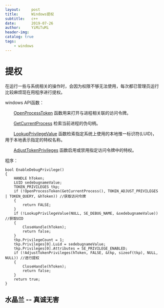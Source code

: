 ```yaml
---
layout:     post
title:      Windows提权
subtitle:   c++
date:       2019-07-26
author:     YiMiTuMi
header-img: 
catalog: true
tags:
    - windows
---
```

# 提权

在运行一些与系统相关的操作时，会因为权限不够无法使用，每次都已管理员运行比较麻烦现在用程序进行提权。

windows API函数：

&emsp;&emsp;[OpenProcessToken](https://docs.microsoft.com/zh-cn/windows/win32/api/processthreadsapi/nf-processthreadsapi-openprocesstoken) 函数用来打开与进程相关联的访问令牌。

&emsp;&emsp;[GetCurrentProcess](https://docs.microsoft.com/zh-cn/windows/win32/api/processthreadsapi/nf-processthreadsapi-getcurrentprocess) 检索当前进程的伪句柄。

&emsp;&emsp;[LookupPrivilegeValue](https://docs.microsoft.com/zh-cn/windows/win32/api/winbase/nf-winbase-lookupprivilegevaluea) 函数检索指定系统上使用的本地惟一标识符(LUID)，用于本地表示指定的特权名称。

&emsp;&emsp;[AdjustTokenPrivileges](https://docs.microsoft.com/zh-cn/windows/win32/api/securitybaseapi/nf-securitybaseapi-adjusttokenprivileges) 函数启用或禁用指定访问令牌中的特权。

程序：

	bool EnableDebugPrivilege()
	{
		HANDLE hToken;
		LUID sedebugnameValue;
		TOKEN_PRIVILEGES tkp;
		if (!OpenProcessToken(GetCurrentProcess(), TOKEN_ADJUST_PRIVILEGES | TOKEN_QUERY, &hToken)) //获取访问令牌
		{
			return FALSE;
		}
		if (!LookupPrivilegeValue(NULL, SE_DEBUG_NAME, &sedebugnameValue))  //获取UID
		{
			CloseHandle(hToken);
			return false;
		}
		tkp.PrivilegeCount = 1;
		tkp.Privileges[0].Luid = sedebugnameValue;
		tkp.Privileges[0].Attributes = SE_PRIVILEGE_ENABLED;
		if (!AdjustTokenPrivileges(hToken, FALSE, &tkp, sizeof(tkp), NULL, NULL)) //进行提权
		{
			CloseHandle(hToken);
			return false;
		}
		return true;
	}

## 水晶兰 -- 真诚无害
